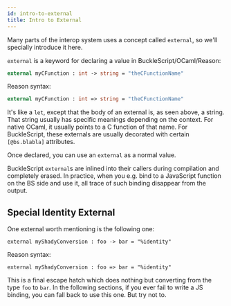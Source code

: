 ```yaml
---
id: intro-to-external
title: Intro to External
---
```


Many parts of the interop system uses a concept called `external`, so we'll specially introduce it here.

`external` is a keyword for declaring a value in BuckleScript/OCaml/Reason:

```ocaml
external myCFunction : int -> string = "theCFunctionName"
```

Reason syntax:

```ocaml
external myCFunction : int => string = "theCFunctionName"
```

It's like a `let`, except that the body of an external is, as seen above, a string. That string usually has specific meanings depending on the context. For native OCaml, it usually points to a C function of that name. For BuckleScript, these externals are usually decorated with certain `[@bs.blabla]` attributes.

Once declared, you can use an `external` as a normal value.

BuckleScript `external`s are inlined into their callers during compilation and completely erased. In practice, when you e.g. bind to a JavaScript function on the BS side and use it, all trace of such binding disappear from the output.

## Special Identity External

One external worth mentioning is the following one:

```reason
external myShadyConversion : foo -> bar = "%identity"
```

Reason syntax:

```reason
external myShadyConversion : foo => bar = "%identity"
```

This is a final escape hatch which does nothing but converting from the type `foo` to `bar`. In the following sections, if you ever fail to write a JS binding, you can fall back to use this one. But try not to.
